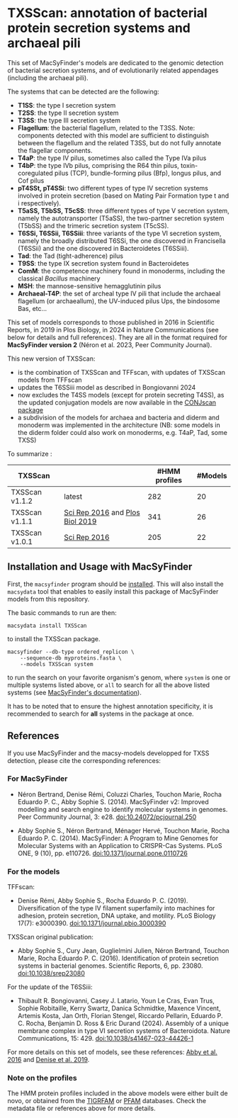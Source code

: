 # TXSScan: annotation of bacterial protein secretion systems and archaeal pili

This set of MacSyFinder's models are dedicated to the genomic detection of bacterial secretion systems, and of evolutionarily related appendages (including the archaeal pili). 

The systems that can be detected are the following: 

- **T1SS**: the type I secretion system 
- **T2SS**: the type II secretion system  
- **T3SS**: the type III secretion system  
- **Flagellum**: the bacterial flagellum, related to the T3SS. Note: components detected with this model are sufficient to distinguish between the flagellum and the related T3SS, but do not fully annotate the flagellar components. 
- **T4aP**: the type IV pilus, sometimes also called the Type IVa pilus
- **T4bP**: the type IVb pilus, comprising the R64 thin pilus, toxin-coregulated pilus (TCP), bundle-forming pilus (Bfp), longus pilus, and Cof pilus
- **pT4SSt, pT4SSi**: two different types of type IV secretion systems involved in protein secretion (based on Mating Pair Formation type t and i respectively).
- **T5aSS, T5bSS, T5cSS**: three different types of type V secretion system, namely the autotransporter (T5aSS), the two-partner secretion system (T5bSS) and the trimeric secretion system (T5cSS). 
- **T6SSi, T6SSii, T6SSiii**: three variants of the type VI secretion system, namely the broadly distributed T6SSi, the one discovered in Francisella (T6SSii) and the one discovered in Bacteroidetes (T6SSiii).  
- **Tad**: the Tad (tight-adherence) pilus
- **T9SS**: the type IX secretion system found in Bacteroidetes
- **ComM**: the competence machinery found in monoderms, including the classical *Bacillus* machinery
- **MSH**: the mannose-sensitive hemagglutinin pilus
- **Archaeal-T4P**: the set of archeal type IV pili that include the archaeal flagellum (or archaeallum), the UV-induced pilus Ups, the bindosome Bas, etc... 

This set of models corresponds to those published in 2016 in Scientific Reports, in 2019 in Plos Biology, in 2024 in Nature Communications (see below for details and full references). 
They are all in the format required for **MacSyFinder version 2** (Néron et al. 2023, Peer Community Journal). 

This new version of TXSScan: 

* is the combination of TXSScan and TFFscan, with updates of TXSScan models from TFFscan
* updates the T6SSiii model as described in Bongiovanni 2024
* now excludes the T4SS models (except for protein secreting T4SS), as the updated conjugation models are now available in the [CONJscan package](https://github.com/macsy-models/CONJScan)
* a subdivision of the models for archaea and bacteria and diderm and monoderm was implemented in the architecture (NB: some models in the diderm folder could also work on monoderms, e.g. T4aP, Tad, some TXSS)

To summarize : 

|TXSScan  | | #HMM profiles | #Models |
| ------ | ---- | ------ | ------ |
|TXSScan v1.1.2 | latest | 282 | 20 |
|TXSScan v1.1.1 | [Sci Rep 2016](https://www.nature.com/articles/srep23080) and [Plos Biol 2019](https://doi.org/10.1371/journal.pbio.3000390) | 341 | 26 |
|TXSScan v1.0.1 | [Sci Rep 2016](https://www.nature.com/articles/srep23080) | 205 | 22 |


## Installation and Usage with MacSyFinder

First, the `macsyfinder` program should be [installed](http://macsyfinder.readthedocs.io/en/latest/). This will also install the `macsydata` tool that enables to easily install this package of MacSyFinder models from this repository. 

The basic commands to run are then:

    macsydata install TXSScan


to install the TXSScan package. 

    macsyfinder --db-type ordered_replicon \
		--sequence-db myproteins.fasta \
		--models TXSScan system 		


to run the search on your favorite organism's genom, where `system` is one or multiple systems listed above, or `all` to search for all the above listed systems
(see [MacSyFinder's documentation](http://macsyfinder.readthedocs.io/en/latest/)). 

It has to be noted that to ensure the highest annotation specificity, it is recommended to search for **all** systems in the package at once. 

## References

If you use MacSyFinder and the macsy-models developped for TXSS detection, please cite the corresponding references:

### For MacSyFinder

- Néron Bertrand, Denise Rémi, Coluzzi Charles, Touchon Marie, Rocha Eduardo P. C., Abby Sophie S.
  (2014).
  MacSyFinder v2: Improved modelling and search engine to identify molecular systems in genomes.
  Peer Community Journal, 3: e28. 
  [doi:10.24072/pcjournal.250](https://doi.org/10.24072/pcjournal.250)

- Abby Sophie S., Néron Bertrand, Ménager Hervé, Touchon Marie, Rocha Eduardo P. C.
  (2014).
  MacSyFinder: A Program to Mine Genomes for Molecular Systems with an Application to CRISPR-Cas Systems.
  PLoS ONE, 9 (10), pp. e110726.
  [doi:10.1371/journal.pone.0110726](https://doi.org/10.1371/journal.pone.0110726)

### For the models

TFFscan:

- Denise Rémi, Abby Sophie S., Rocha Eduardo P. C. (2019). 
  Diversification of the type IV filament superfamily into machines for adhesion, protein secretion, DNA uptake, and motility.
  PLoS Biology 17(7): e3000390.
  [doi:10.1371/journal.pbio.3000390](https://doi.org/10.1371/journal.pbio.3000390)
  
TXSScan original publication:

- Abby Sophie S., Cury Jean, Guglielmini Julien, Néron Bertrand, Touchon Marie, Rocha Eduardo P. C.
  (2016).
  Identification of protein secretion systems in bacterial genomes.
  Scientific Reports, 6, pp. 23080.
  [doi:10.1038/srep23080](https://doi.org/10.1038/srep23080)

For the update of the T6SSiii:

- Thibault R. Bongiovanni, Casey J. Latario, Youn Le Cras, Evan Trus, Sophie Robitaille, Kerry Swartz, Danica Schmidtke, Maxence Vincent, Artemis Kosta, Jan Orth, Florian Stengel, Riccardo Pellarin, Eduardo P. C. Rocha, Benjamin D. Ross & Eric Durand
  (2024).
  Assembly of a unique membrane complex in type VI secretion systems of Bacteroidota.
  Nature Communications, 15: 429.
  [doi:10.1038/s41467-023-44426-1](https://doi.org/10.1038/s41467-023-44426-1)

For more details on this set of models, see these references: [Abby et al. 2016](https://doi.org/10.1038/srep23080) and [Denise et al. 2019](https://doi.org/10.1371/journal.pbio.3000390). 

### Note on the profiles

The HMM protein profiles included in the above models were either built de novo, or obtained from the [TIGRFAM](http://tigrfams.jcvi.org/cgi-bin/index.cgi) or [PFAM](http://pfam.xfam.org/) databases. Check the metadata file or references above for more details.
